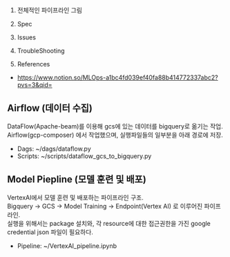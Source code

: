 1. 전체적인 파이프라인 그림

2. Spec

3. Issues

4. TroubleShooting

5. References

- https://www.notion.so/MLOps-a1bc4fd039ef40fa88b414772337abc2?pvs=3&qid=


## Airflow (데이터 수집)

DataFlow(Apache-beam)를 이용해 gcs에 있는 데이터를 bigquery로 옮기는 작업.  
Airflow(gcp-composer) 에서 작업했으며, 실행파일들의 일부분을 아래 경로에 저장.
- Dags: ~/dags/dataflow.py
- Scripts: ~/scripts/dataflow_gcs_to_bigquery.py

## Model Piepline (모델 훈련 및 배포)

VertexAI에서 모델 훈련 및 배포하는 파이프라인 구조.  
Bigquery -> GCS -> Model Training -> Endpoint(Vertex AI) 로 이루어진 파이프라인.  
실행을 위해서는 package 설치와, 각 resource에 대한 접근권한을 가진 google credential json 파일이 필요하다. 

- Pipeline: ~/VertexAI_pipeline.ipynb
